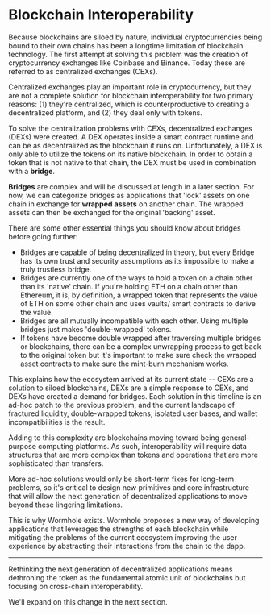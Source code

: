 # Blockchain Interoperability

Because blockchains are siloed by nature, individual cryptocurrencies being bound to their own chains has been a longtime limitation of blockchain technology. The first attempt at solving this problem was the creation of cryptocurrency exchanges like Coinbase and Binance. Today these are referred to as centralized exchanges (CEXs).

Centralized exchanges play an important role in cryptocurrency, but they are not a complete solution for blockchain interoperability for two primary reasons: (1) they're centralized, which is counterproductive to creating a decentralized platform, and (2) they deal only with tokens.

To solve the centralization problems with CEXs, decentralized exchanges (DEXs) were created. A DEX operates inside a smart contract runtime and can be as decentralized as the blockchain it runs on. Unfortunately, a DEX is only able to utilize the tokens on its native blockchain. In order to obtain a token that is not native to that chain, the DEX must be used in combination with a **bridge**.

**Bridges** are complex and will be discussed at length in a later section. For now, we can categorize bridges as applications that 'lock' assets on one chain in exchange for **wrapped assets** on another chain. The wrapped assets can then be exchanged for the original 'backing' asset.

There are some other essential things you should know about bridges before going further:

- Bridges are capable of being decentralized in theory, but every Bridge has its own trust and security assumptions as its impossible to make a truly trustless bridge. 
- Bridges are currently one of the ways to hold a token on a chain other than its 'native' chain. If you're holding ETH on a chain other than Ethereum, it is, by definition, a wrapped token that represents the value of ETH on some other chain and uses vaults/ smart contracts to derive the value.
- Bridges are all mutually incompatible with each other. Using multiple bridges just makes 'double-wrapped' tokens.
- If tokens have become double wrapped after traversing multiple bridges or blockchains, there can be a complex unwrapping process to get back to the original token but it's important to make sure check the wrapped asset contracts to make sure the mint-burn mechanism works. 

This explains how the ecosystem arrived at its current state -- CEXs are a solution to siloed blockchains, DEXs are a simple response to CEXs, and DEXs have created a demand for bridges. Each solution in this timeline is an ad-hoc patch to the previous problem, and the current landscape of fractured liquidity, double-wrapped tokens, isolated user bases, and wallet incompatibilities is the result.

Adding to this complexity are blockchains moving toward being general-purpose computing platforms. As such, interoperability will require data structures that are more complex than tokens and operations that are more sophisticated than transfers.

More ad-hoc solutions would only be short-term fixes for long-term problems, so it's critical to design new primitives and core infrastructure that will allow the next generation of decentralized applications to move beyond these lingering limitations.

This is why Wormhole exists. Wormhole proposes a new way of developing applications that leverages the strengths of each blockchain while mitigating the problems of the current ecosystem improving the user experience by abstracting their interactions from the chain to the dapp.

---

Rethinking the next generation of decentralized applications means dethroning the token as the fundamental atomic unit of blockchains but focusing on cross-chain interoperability. 

We'll expand on this change in the next section.
